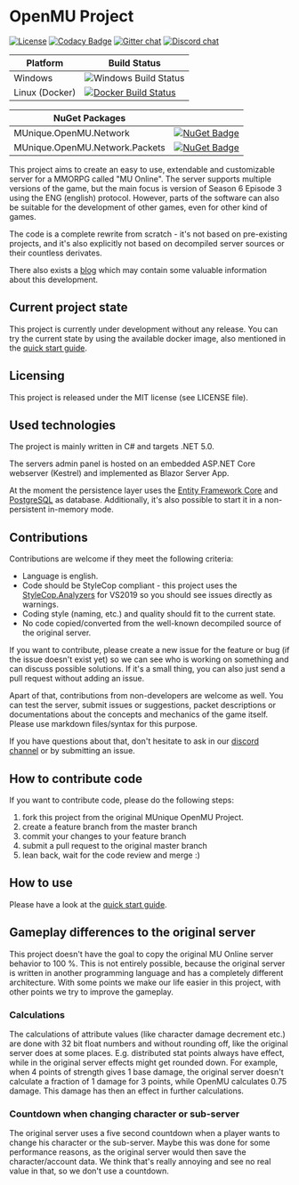 # OpenMU Project

[![License](https://img.shields.io/badge/license-MIT-blue.svg)](LICENSE)
[![Codacy Badge](https://app.codacy.com/project/badge/Grade/d0f57e29e7524dadb677561389256d8b)](https://www.codacy.com/gh/MUnique/OpenMU/dashboard?utm_source=github.com&amp;utm_medium=referral&amp;utm_content=MUnique/OpenMU&amp;utm_campaign=Badge_Grade)
[![Gitter chat](https://badges.gitter.im/OpenMU-Project/gitter.svg)](https://gitter.im/OpenMU-Project/Lobby)
[![Discord chat](https://img.shields.io/discord/669595902750490698?logo=discord)](https://discord.gg/2u5Agkd)

| Platform       |Build Status          |
|----------------|----------------------|
| Windows        | ![Windows Build Status](https://dev.azure.com/MUnique/OpenMU/_apis/build/status/MUnique.OpenMU?branchName=master) |
| Linux (Docker) | [![Docker Build Status](https://dev.azure.com/MUnique/OpenMU/_apis/build/status/MUnique.OpenMU%20Docker?branchName=master)](https://hub.docker.com/r/munique/openmu)  |

| NuGet Packages |   |
|----------------|---|
| MUnique.OpenMU.Network | [![NuGet Badge](https://img.shields.io/nuget/v/MUnique.OpenMU.Network)](https://www.nuget.org/packages/MUnique.OpenMU.Network/) |
| MUnique.OpenMU.Network.Packets | [![NuGet Badge](https://img.shields.io/nuget/v/MUnique.OpenMU.Network.Packets)](https://www.nuget.org/packages/MUnique.OpenMU.Network.Packets/) |

This project aims to create an easy to use, extendable and customizable server
for a MMORPG called "MU Online".
The server supports multiple versions of the game, but the main focus is
version of Season 6 Episode 3 using the ENG (english) protocol. 
However, parts of the software can also be suitable for the development of
other games, even for other kind of games.

The code is a complete rewrite from scratch - it's not based on pre-existing
projects, and it's also explicitly not based on decompiled server sources or
their countless derivates.

There also exists a [blog](https://munique.net) which may contain some valuable
information about this development.

## Current project state

This project is currently under development without any release.
You can try the current state by using the available docker image, also
mentioned in the [quick start guide](QuickStart.md).

## Licensing

This project is released under the MIT license (see LICENSE file).

## Used technologies

The project is mainly written in C# and targets .NET 5.0.

The servers admin panel is hosted on an embedded ASP.NET Core webserver (Kestrel)
and implemented as Blazor Server App.

At the moment the persistence layer uses the [Entity Framework Core](https://github.com/aspnet/EntityFrameworkCore)
and [PostgreSQL](https://www.postgresql.org) as database. Additionally, it's
also possible to start it in a non-persistent in-memory mode.

## Contributions

Contributions are welcome if they meet the following criteria:

  * Language is english.
  * Code should be StyleCop compliant - this project uses the [StyleCop.Analyzers](https://www.nuget.org/packages/StyleCop.Analyzers/)
    for VS2019 so you should see issues directly as warnings.
  * Coding style (naming, etc.) and quality should fit to the current state.
  * No code copied/converted from the well-known decompiled source of the
    original server.

If you want to contribute, please create a new issue for the feature or bug (if
the issue doesn't exist yet) so we can see who is working on something and can
discuss possible solutions. If it's a small thing, you can also just send a
pull request without adding an issue.

Apart of that, contributions from non-developers are welcome as well. You can
test the server, submit issues or suggestions, packet descriptions or
documentations about the concepts and mechanics of the game itself. Please use
markdown files/syntax for this purpose.

If you have questions about that, don't hesitate to ask in our [discord channel](https://discord.gg/2u5Agkd)
or by submitting an issue.

## How to contribute code

If you want to contribute code, please do the following steps:

  1. fork this project from the original MUnique OpenMU Project.
  2. create a feature branch from the master branch
  3. commit your changes to your feature branch
  4. submit a pull request to the original master branch
  5. lean back, wait for the code review and merge :)

## How to use

Please have a look at the [quick start guide](QuickStart.md).

## Gameplay differences to the original server

This project doesn't have the goal to copy the original MU Online server
behavior to 100 %. This is not entirely possible, because the original server
is written in another programming language and has a completely different
architecture.
With some points we make our life easier in this project, with other points we
try to improve the gameplay.

### Calculations

The calculations of attribute values (like character damage decrement etc.) are
done with 32 bit float numbers and without rounding off, like the original
server does at some places.
E.g. distributed stat points always have effect, while in the original server
effects might get rounded down. For example, when 4 points of strength gives 1
base damage, the original server doesn't calculate a fraction of 1 damage for
3 points, while OpenMU calculates 0.75 damage. This damage
has then an effect in further calculations.

### Countdown when changing character or sub-server

The original server uses a five second countdown when a player wants to change
his character or the sub-server. Maybe this was done for some performance
reasons, as the original server would then save the character/account data.
We think that's really annoying and see no real value in that, so we don't use
a countdown.
